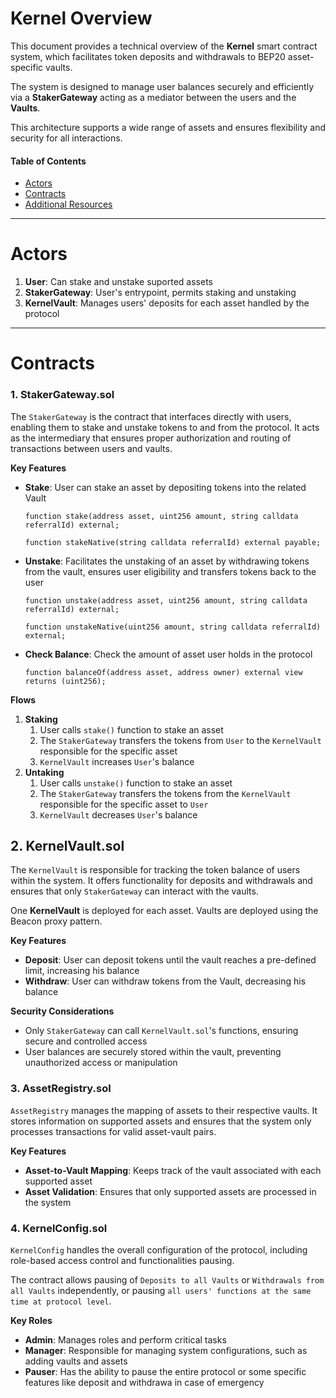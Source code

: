 Kernel Overview
===============

This document provides a technical overview of the **Kernel** smart contract system, which facilitates token deposits and withdrawals to BEP20 asset-specific vaults.

The system is designed to manage user balances securely and efficiently via a **StakerGateway** acting as a mediator between the users and the **Vaults**.

This architecture supports a wide range of assets and ensures flexibility and security for all interactions.

#### Table of Contents

- [Actors](#actors)
- [Contracts](#contracts)
- [Additional Resources](#additional-resources)

---

# Actors

1. **User**: Can stake and unstake suported assets
1. **StakerGateway**: User's entrypoint, permits staking and unstaking
1. **KernelVault**: Manages users' deposits for each asset handled by the protocol

---

# Contracts

### **1. StakerGateway.sol**

The `StakerGateway` is the contract that interfaces directly with users, enabling them to stake and unstake tokens to and from the protocol. It acts as the intermediary that ensures proper authorization and routing of transactions between users and vaults.

**Key Features**

- **Stake**: User can stake an asset by depositing tokens into the related Vault

  ```solidity
  function stake(address asset, uint256 amount, string calldata referralId) external;

  function stakeNative(string calldata referralId) external payable;
  ```

- **Unstake**: Facilitates the unstaking of an asset by withdrawing tokens from the vault, ensures user eligibility and transfers tokens back to the user

  ```solidity
  function unstake(address asset, uint256 amount, string calldata referralId) external;

  function unstakeNative(uint256 amount, string calldata referralId) external;
  ```

- **Check Balance**: Check the amount of asset user holds in the protocol
  ```solidity
  function balanceOf(address asset, address owner) external view returns (uint256);
  ```

**Flows**

1. **Staking**
   1. User calls `stake()` function to stake an asset
   2. The `StakerGateway` transfers the tokens from `User` to the `KernelVault` responsible for the specific asset
   3. `KernelVault` increases `User`'s balance
1. **Untaking**
   1. User calls `unstake()` function to stake an asset
   2. The `StakerGateway` transfers the tokens from the `KernelVault` responsible for the specific asset to `User`
   3. `KernelVault` decreases `User`'s balance

## **2. KernelVault.sol**

The `KernelVault` is responsible for tracking the token balance of users within the system.
It offers functionality for deposits and withdrawals and ensures that only `StakerGateway` can interact with the vaults.

One **KernelVault** is deployed for each asset. Vaults are deployed using the Beacon proxy pattern.

**Key Features**

- **Deposit**: User can deposit tokens until the vault reaches a pre-defined limit, increasing his balance
- **Withdraw**: User can withdraw tokens from the Vault, decreasing his balance

**Security Considerations**

- Only `StakerGateway` can call `KernelVault.sol`'s functions, ensuring secure and controlled access
- User balances are securely stored within the vault, preventing unauthorized access or manipulation

### **3. AssetRegistry.sol**

`AssetRegistry` manages the mapping of assets to their respective vaults. It stores information on supported assets and ensures that the system only processes transactions for valid asset-vault pairs.

**Key Features**

- **Asset-to-Vault Mapping**: Keeps track of the vault associated with each supported asset
- **Asset Validation**: Ensures that only supported assets are processed in the system

### **4. KernelConfig.sol**

`KernelConfig` handles the overall configuration of the protocol, including role-based access control and functionalities pausing.

The contract allows pausing of `Deposits to all Vaults` or `Withdrawals from all Vaults` independently, or pausing `all users' functions at the same time at protocol level`.

**Key Roles**

- **Admin**: Manages roles and perform critical tasks
- **Manager**: Responsible for managing system configurations, such as adding vaults and assets
- **Pauser**: Has the ability to pause the entire protocol or some specific features like deposit and withdrawa in case of emergency
